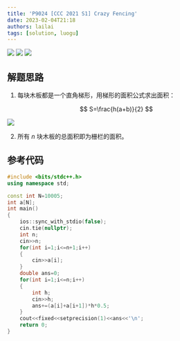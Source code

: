 ```yaml
---
title: 'P9024 [CCC 2021 S1] Crazy Fencing'
date: 2023-02-04T21:18
authors: lailai
tags: [solution, luogu]
---
```


[![](https://img.shields.io/badge/Luogu-P9024-blue?style=for-the-badge&logo=codeforces)](https://www.luogu.com.cn/problem/P9024)
[![](https://img.shields.io/badge/Luogu-Solution-blue?style=for-the-badge&logo=markdown)](https://www.luogu.com.cn/article/hdh7xmaq)
[![](https://img.shields.io/badge/Blog-Solution-blue?style=for-the-badge&logo=markdown)](https://lailai.one/blog/solution/P9024)

<!-- truncate -->

## 解题思路

1. 每块木板都是一个直角梯形，用梯形的面积公式求出面积：

$$
S=\frac{h(a+b)}{2}
$$

![](https://cdn.luogu.com.cn/upload/image_hosting/zz7giudp.png)

2. 所有 $n$ 块木板的总面积即为栅栏的面积。

## 参考代码

```cpp
#include <bits/stdc++.h>
using namespace std;

const int N=10005;
int a[N];
int main()
{
	ios::sync_with_stdio(false);
	cin.tie(nullptr);
	int n;
	cin>>n;
	for(int i=1;i<=n+1;i++)
	{
		cin>>a[i];
	}
	double ans=0;
	for(int i=1;i<=n;i++)
	{
		int h;
		cin>>h;
		ans+=(a[i]+a[i+1])*h*0.5;
	}
	cout<<fixed<<setprecision(1)<<ans<<'\n';
	return 0;
}
```
